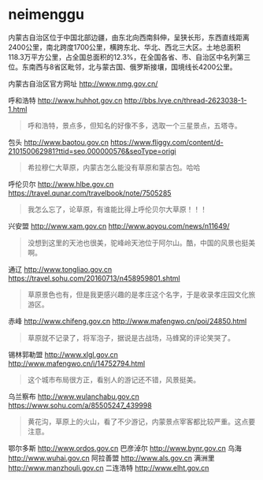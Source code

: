 # neimenggu

内蒙古自治区位于中国北部边疆，由东北向西南斜伸，呈狭长形，东西直线距离2400公里，南北跨度1700公里，横跨东北、华北、西北三大区。土地总面积118.3万平方公里，占全国总面积的12.3%，在全国各省、市、自治区中名列第三位。东南西与8省区毗邻，北与蒙古国、俄罗斯接壤，国境线长4200公里。

内蒙古自治区官方网址 http://www.nmg.gov.cn/

呼和浩特 http://www.huhhot.gov.cn
http://bbs.lvye.cn/thread-2623038-1-1.html

> 呼和浩特，景点多，但知名的好像不多，选取一个三星景点，五塔寺。

包头 http://www.baotou.gov.cn
https://www.fliggy.com/content/d-210150062981?ttid=seo.000000576&seoType=origi

> 希拉穆仁大草原，内蒙古怎么能没有草原和蒙古包。哈哈

呼伦贝尔 http://www.hlbe.gov.cn
https://travel.qunar.com/travelbook/note/7505285

> 我怎么忘了，论草原，有谁能比得上呼伦贝尔大草原！！！

兴安盟 http://www.xam.gov.cn
http://www.aoyou.com/news/n11649/

> 没想到这里的天池也很美，驼峰岭天池位于阿尔山。酷，中国的风景也挺美啊。

通辽 http://www.tongliao.gov.cn
https://travel.sohu.com/20160713/n458959801.shtml

> 草原景色也有，但是我更感兴趣的是孝庄这个名字，于是收录孝庄园文化旅游区。

赤峰 http://www.chifeng.gov.cn
http://www.mafengwo.cn/poi/24850.html

> 草原就不记录了，将军泡子，据说是古战场，马蜂窝的评论笑哭了。

锡林郭勒盟 http://www.xlgl.gov.cn
http://www.mafengwo.cn/i/14752794.html

> 这个城市布局很方正，看别人的游记还不错，风景挺美。

乌兰察布 http://www.wulanchabu.gov.cn
https://www.sohu.com/a/85505247_439998

> 黄花沟，草原上的火山，看了不少游记，内蒙景点宰客都比较严重。这点要注意。

鄂尔多斯 http://www.ordos.gov.cn
巴彦淖尔 http://www.bynr.gov.cn
乌海 http://www.wuhai.gov.cn
阿拉善盟 http://www.als.gov.cn
满洲里 http://www.manzhouli.gov.cn
二连浩特 http://www.elht.gov.cn
